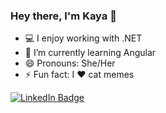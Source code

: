 ### Hey there, I'm Kaya 👋

- :computer: I enjoy working with .NET 
- 🌱 I’m currently learning Angular
- 😄 Pronouns: She/Her
- ⚡ Fun fact: I :heart: cat memes

[![LinkedIn Badge](https://img.shields.io/badge/LinkedIn-Profile-informational?style=flat&logo=linkedin&logoColor=white&color=0D76A8)](https://www.linkedin.com/in/kaya-kumar-0a6151185/)



